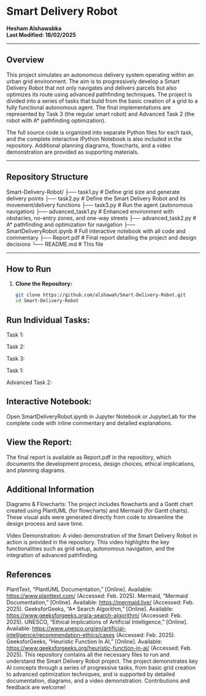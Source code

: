 # Smart Delivery Robot

**Hesham Alshawabka**   
**Last Modified: 18/02/2025**

---

## Overview

This project simulates an autonomous delivery system operating within an urban grid environment. The aim is to progressively develop a Smart Delivery Robot that not only navigates and delivers parcels but also optimizes its route using advanced pathfinding techniques. The project is divided into a series of tasks that build from the basic creation of a grid to a fully functional autonomous agent. The final implementations are represented by Task 3 (the regular smart robot) and Advanced Task 2 (the robot with A* pathfinding optimization).

The full source code is organized into separate Python files for each task, and the complete interactive IPython Notebook is also included in the repository. Additional planning diagrams, flowcharts, and a video demonstration are provided as supporting materials.

---

## Repository Structure


Smart-Delivery-Robot/
├── task1.py                     # Define grid size and generate delivery points
├── task2.py                     # Define the Smart Delivery Robot and its movement/delivery functions
├── task3.py                     # Run the agent (autonomous navigation)
├── advanced_task1.py            # Enhanced environment with obstacles, no-entry zones, and one-way streets
├── advanced_task2.py            # A* pathfinding and optimization for navigation
├── SmartDeliveryRobot.ipynb     # Full interactive notebook with all code and commentary
├── Report.pdf                   # Final report detailing the project and design decisions
└── README.md                    # This file


---

## How to Run

1. **Clone the Repository:**

   ```bash
   git clone https://github.com/alshawah/Smart-Delivery-Robot.git
   cd Smart-Delivery-Robot

## Run Individual Tasks:

Task 1:

Task 2:

Task 3:

Task 1:

Advanced Task 2:


## Interactive Notebook:

Open SmartDeliveryRobot.ipynb in Jupyter Notebook or JupyterLab for the complete code with inline commentary and detailed explanations.

## View the Report:

The final report is available as Report.pdf in the repository, which documents the development process, design choices, ethical implications, and planning diagrams.

## Additional Information
Diagrams & Flowcharts:
The project includes flowcharts and a Gantt chart created using PlantUML (for flowcharts) and Mermaid (for Gantt charts). These visual aids were generated directly from code to streamline the design process and save time.

Video Demonstration:
A video demonstration of the Smart Delivery Robot in action is provided in the repository. This video highlights the key functionalities such as grid setup, autonomous navigation, and the integration of advanced pathfinding.

## References
PlantText, “PlantUML Documentation,” [Online]. Available: https://www.planttext.com/ (Accessed: Feb. 2025).
Mermaid, “Mermaid Documentation,” [Online]. Available: https://mermaid.live/ (Accessed: Feb. 2025).
GeeksforGeeks, “A* Search Algorithm,” [Online]. Available: https://www.geeksforgeeks.org/a-search-algorithm/ (Accessed: Feb. 2025).
UNESCO, “Ethical Implications of Artificial Intelligence,” [Online]. Available: https://www.unesco.org/en/artificial-intelligence/recommendation-ethics/cases (Accessed: Feb. 2025).
GeeksforGeeks, “Heuristic Function In AI,” [Online]. Available: https://www.geeksforgeeks.org/heuristic-function-in-ai/ (Accessed: Feb. 2025).
This repository contains all the necessary files to run and understand the Smart Delivery Robot project. The project demonstrates key AI concepts through a series of progressive tasks, from basic grid creation to advanced optimization techniques, and is supported by detailed documentation, diagrams, and a video demonstration. Contributions and feedback are welcome!

